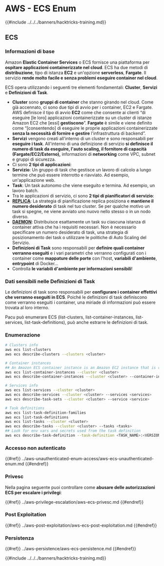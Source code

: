 # AWS - ECS Enum

{{#include ../../../banners/hacktricks-training.md}}

## ECS

### Informazioni di base

Amazon **Elastic Container Services** o ECS fornisce una piattaforma per **ospitare applicazioni containerizzate nel cloud**. ECS ha due metodi di **distribuzione**, tipo di istanza **EC2** e un'opzione **serverless**, **Fargate**. Il servizio **rende molto facile e senza problemi eseguire container nel cloud**.

ECS opera utilizzando i seguenti tre elementi fondamentali: **Cluster**, **Servizi** e **Definizioni di Task**.

- **Cluster** sono **gruppi di container** che stanno girando nel cloud. Come già accennato, ci sono due tipi di avvio per i container, EC2 e Fargate. AWS definisce il tipo di avvio **EC2** come che consente ai clienti “di eseguire \[le loro\] applicazioni containerizzate su un cluster di istanze Amazon EC2 che \[essi\] **gestiscono**”. **Fargate** è simile e viene definito come “\[consentendo\] di eseguire le proprie applicazioni containerizzate **senza la necessità di fornire e gestire** l'infrastruttura di backend”.
- **Servizi** vengono creati all'interno di un cluster e sono responsabili per **eseguire i task**. All'interno di una definizione di servizio **si definisce il numero di task da eseguire, l'auto scaling, il fornitore di capacità (Fargate/EC2/Esterno),** informazioni di **networking** come VPC, subnet e gruppi di sicurezza.
- Ci sono **2 tipi di applicazioni**:
- **Servizio**: Un gruppo di task che gestisce un lavoro di calcolo a lungo termine che può essere interrotto e riavviato. Ad esempio, un'applicazione web.
- **Task**: Un task autonomo che viene eseguito e termina. Ad esempio, un lavoro batch.
- Tra le applicazioni di servizio, ci sono **2 tipi di pianificatori di servizio**:
- [**REPLICA**](https://docs.aws.amazon.com/AmazonECS/latest/developerguide/ecs_services.html): La strategia di pianificazione replica posiziona e **mantiene il numero desiderato** di task nel tuo cluster. Se per qualche motivo un task si spegne, ne viene avviato uno nuovo nello stesso o in un nodo diverso.
- [**DAEMON**](https://docs.aws.amazon.com/AmazonECS/latest/developerguide/ecs_services.html): Distribuisce esattamente un task su ciascuna istanza di container attiva che ha i requisiti necessari. Non è necessario specificare un numero desiderato di task, una strategia di posizionamento dei task o utilizzare le politiche di Auto Scaling del Servizio.
- **Definizioni di Task** sono responsabili per **definire quali container verranno eseguiti** e i vari parametri che verranno configurati con i container come **mappature delle porte** con l'host, **variabili d'ambiente**, **entrypoint** di Docker...
- Controlla **le variabili d'ambiente per informazioni sensibili**!

### Dati sensibili nelle Definizioni di Task

Le definizioni di task sono responsabili per **configurare i container effettivi che verranno eseguiti in ECS**. Poiché le definizioni di task definiscono come verranno eseguiti i container, una miriade di informazioni può essere trovata al loro interno.

Pacu può enumerare ECS (list-clusters, list-container-instances, list-services, list-task-definitions), può anche estrarre le definizioni di task.

### Enumerazione
```bash
# Clusters info
aws ecs list-clusters
aws ecs describe-clusters --clusters <cluster>

# Container instances
## An Amazon ECS container instance is an Amazon EC2 instance that is running the Amazon ECS container agent and has been registered into an Amazon ECS cluster.
aws ecs list-container-instances --cluster <cluster>
aws ecs describe-container-instances --cluster <cluster> --container-instances <container_instance_arn>

# Services info
aws ecs list-services --cluster <cluster>
aws ecs describe-services --cluster <cluster> --services <services>
aws ecs describe-task-sets --cluster <cluster> --service <service>

# Task definitions
aws ecs list-task-definition-families
aws ecs list-task-definitions
aws ecs list-tasks --cluster <cluster>
aws ecs describe-tasks --cluster <cluster> --tasks <tasks>
## Look for env vars and secrets used from the task definition
aws ecs describe-task-definition --task-definition <TASK_NAME>:<VERSION>
```
### Accesso non autenticato

{{#ref}}
../aws-unauthenticated-enum-access/aws-ecs-unauthenticated-enum.md
{{#endref}}

### Privesc

Nella pagina seguente puoi controllare come **abusare delle autorizzazioni ECS per escalare i privilegi**:

{{#ref}}
../aws-privilege-escalation/aws-ecs-privesc.md
{{#endref}}

### Post Exploitation

{{#ref}}
../aws-post-exploitation/aws-ecs-post-exploitation.md
{{#endref}}

### Persistenza

{{#ref}}
../aws-persistence/aws-ecs-persistence.md
{{#endref}}

{{#include ../../../banners/hacktricks-training.md}}
